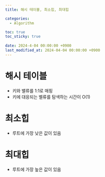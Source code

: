 ```yaml
---
title: 해시 테이블, 최소힙, 최대힙

categories:
  - Algorithm

toc: true
toc_sticky: true
 
date: 2024-4-04 00:00:00 +0900
last_modified_at: 2024-04-04 00:00:00 +0900
---
```

# 해시 테이블
- 키와 밸류를 1:1로 매핑
- 키에 대응되는 벨류를 탐색하는 시간이 O(1)

# 최소힙
- 루트에 가장 낮은 값이 있음

# 최대힙
- 루트에 가장 높은 값이 있음
